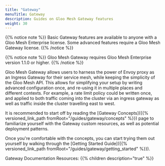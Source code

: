 ```yaml
---
title: "Gateway"
menuTitle: Gateway
description: Guides on Gloo Mesh Gateway features
weight: 30
---
```


{{% notice note %}} Basic Gateway features are available to anyone with a Gloo Mesh Enterprise license. Some advanced features require a Gloo Mesh Gateway license. {{% /notice %}}

{{% notice note %}} Gloo Mesh Gateway requires Gloo Mesh Enterprise version 1.1.0 or higher. {{% /notice %}}

Gloo Mesh Gateway allows users to harness the power of Envoy proxy as an Ingress Gateway for their service mesh, while keeping the simplicity of the Gloo Mesh API. This allows for simplifying your setup by writing advanced configuration once, and re-using it in multiple places and different contexts. For example, a rate limit policy could be written once, and applied to both traffic coming into the cluster via an ingress gateway as well as traffic inside the cluster travelling east to west.

It is recommended to start off by reading the [Gateway Concepts]({{% versioned_link_path fromRoot="/guides/gateway/concepts" %}}) page to familiarize yourself with the Gateway custom resources, as well as potential deployment patterns.

Once you're comfortable with the concepts, you can start trying them out yourself by walking through the [Getting Started Guide]({{% versioned_link_path fromRoot="/guides/gateway/getting_started" %}}).


Gateway Documentation Resources: 
{{% children description="true" %}}
